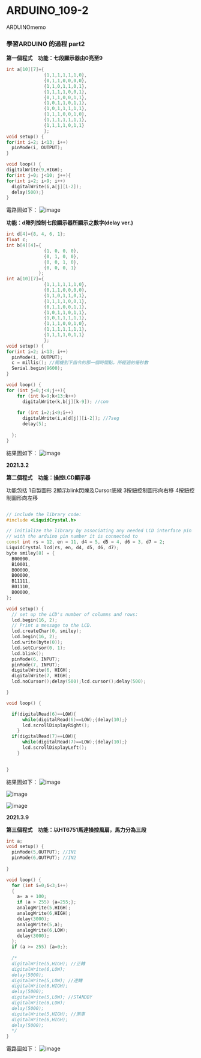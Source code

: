 # ARDUINO_109-2
ARDUINOmemo </p>
<h3> 學習ARDUINO 的過程 part2 </h3>

__第一個程式　功能：七段顯示器由0亮至9__ </p>
```c++
int a[10][7]={
              {1,1,1,1,1,1,0},
              {0,1,1,0,0,0,0},
              {1,1,0,1,1,0,1},
              {1,1,1,1,0,0,1},
              {0,1,1,0,0,1,1},
              {1,0,1,1,0,1,1},
              {1,0,1,1,1,1,1},
              {1,1,1,0,0,1,0},
              {1,1,1,1,1,1,1},
              {1,1,1,1,0,1,1}
              };
void setup() {
for(int i=2; i<13; i++)
  pinMode(i, OUTPUT);
}

void loop() {
digitalWrite(9,HIGH);
for(int j=0; j<10; j++){
for(int i=2; i<9; i++)
  digitalWrite(i,a[j][i-2]);
  delay(500);}
}
```

電路圖如下：
![image](https://github.com/8-kami/ARDUINO_109-2/blob/main/20210302_1.jpg) </p>


__功能：d陣列控制七段顯示器所顯示之數字(delay ver.)__ </p>
```c++
int d[4]={8, 4, 6, 1};
float c;
int b[4][4]={
              {1, 0, 0, 0}, 
              {0, 1, 0, 0},
              {0, 0, 1, 0},
              {0, 0, 0, 1}
            };
int a[10][7]={
              {1,1,1,1,1,1,0},
              {0,1,1,0,0,0,0},
              {1,1,0,1,1,0,1},
              {1,1,1,1,0,0,1},
              {0,1,1,0,0,1,1},
              {1,0,1,1,0,1,1},
              {1,0,1,1,1,1,1},
              {1,1,1,0,0,1,0},
              {1,1,1,1,1,1,1},
              {1,1,1,1,0,1,1}
              };
void setup() {
for(int i=2; i<13; i++)
  pinMode(i, OUTPUT);
  c = millis(); //開機到下指令的那一個時間點，所經過的毫秒數
  Serial.begin(9600);
}

void loop() {
for (int j=0;j<4;j++){
    for (int k=9;k<13;k++)
      digitalWrite(k,b[j][k-9]); //com
      
    for (int i=2;i<9;i++)
      digitalWrite(i,a[d[j]][i-2]); //7seg
      delay(5);
      
  };
}
```

結果圖如下：
![image](https://github.com/8-kami/ARDUINO_109-2/blob/main/20210302_2.jpg) </p>

__2021.3.2__ </p>

__第二個程式　功能：操控LCD顯示器__ </p>
功能包括
1自製圖形
2顯示blink閃爍及Cursor底線
3按鈕控制圖形向右移
4按鈕控制圖形向左移
```c++

// include the library code:
#include <LiquidCrystal.h>

// initialize the library by associating any needed LCD interface pin
// with the arduino pin number it is connected to
const int rs = 12, en = 11, d4 = 5, d5 = 4, d6 = 3, d7 = 2;
LiquidCrystal lcd(rs, en, d4, d5, d6, d7);
byte smiley[8] = {
  B00000,
  B10001,
  B00000,
  B00000,
  B11111,
  B01110,
  B00000,
};

void setup() {
  // set up the LCD's number of columns and rows:
  lcd.begin(16, 2);
  // Print a message to the LCD.
  lcd.createChar(0, smiley);
  lcd.begin(16, 2);  
  lcd.write(byte(0));
  lcd.setCursor(0, 1); 
  lcd.blink(); 
  pinMode(6, INPUT);
  pinMode(7, INPUT);
  digitalWrite(6, HIGH);  
  digitalWrite(7, HIGH);  
  lcd.noCursor();delay(500);lcd.cursor();delay(500);

}

void loop() {

  if(digitalRead(6)==LOW){
      while(digitalRead(6)==LOW);{delay(10);}
      lcd.scrollDisplayRight();
    }
  if(digitalRead(7)==LOW){
      while(digitalRead(7)==LOW);{delay(10);}
      lcd.scrollDisplayLeft();
    }  
  

}


```


結果圖如下：
![image](https://github.com/8-kami/ARDUINO_109-2/blob/main/20210309_0.jpg) </p>
![image](https://github.com/8-kami/ARDUINO_109-2/blob/main/20210309_1.jpg) </p>
![image](https://github.com/8-kami/ARDUINO_109-2/blob/main/20210309_2.jpg) </p>

__2021.3.9__ </p>

__第三個程式　功能：以HT6751馬達操控風扇，馬力分為三段__ </p>

```c++
int a;
void setup() {
  pinMode(5,OUTPUT); //IN1
  pinMode(6,OUTPUT); //IN2
  
}

void loop() {
  for (int i=0;i<3;i++)
  {
    a= a + 100;
    if (a > 255) {a=255;};
    analogWrite(5,HIGH);
    analogWrite(6,HIGH);
    delay(3000);
    analogWrite(5,a);
    analogWrite(6,LOW);
    delay(3000);
  };
  if (a >= 255) {a=0;};
  
  /*
  digitalWrite(5,HIGH); //正轉
  digitalWrite(6,LOW);
  delay(5000);
  digitalWrite(5,LOW); //逆轉
  digitalWrite(6,HIGH);
  delay(5000);
  digitalWrite(5,LOW); //STANDBY
  digitalWrite(6,LOW);
  delay(5000);
  digitalWrite(5,HIGH); //煞車
  digitalWrite(6,HIGH);
  delay(5000);
  */
}
```
電路圖如下：
![image](https://github.com/8-kami/ARDUINO_109-2/blob/main/210316_0.gif) </p>
